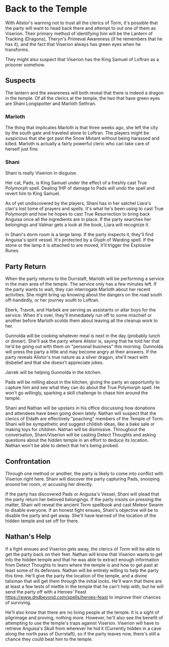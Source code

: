 # Back to the Temple
With Alistor's warning not to trust all the clerics of Torm, it's possible that the party will want to head back there and attempt to out one of them as Viserion. Their primary method of identifying him will be the Lantern of Tracking (Dragons), Theryn's Primeval Awareness (if he remembers that he has it), and the fact that Viserion always has green eyes when he transforms.

They might also suspect that Viserion has the King Samuel of Loftran as a prisoner somehow.

## Suspects
The lantern and the awareness will both reveal that there is indeed a dragon in the temple. Of all the clerics at the temple, the two that have green eyes are Shani Longspotter and Marloth Sethran.

### Marloth
The thing that implicates Marloth is that three weeks ago, she left the city by the south gate and traveled alone to Loftran. The players might be suspicious that she got past the Snow Mutant without being harassed and killed. Marloth is actually a fairly powerful cleric who can take care of herself just fine.

### Shani
Shani is really Viserion in disguise.

Her cat, Pads, is King Samuel under the effect of a freshly cast True Polymorph spell. Dealing 1HP of damage to Pads will undo the spell and revert him to King Samuel.

As of yet undiscovered by the players, Shani has in her satchel Liara's clan's lost tome of prayers and spells. It's what he's been using to cast True Polymorph and how he hopes to cast True Resurrection to bring back Anguisa once all the ingredients are in place. If the party searches her belongings and Valmar gets a look at the book, Liara will recognize it.

In Shani's dorm room is a large lamp. If the party inspects it, they'll find Anguisa's spirit vessel. It's protected by a Glyph of Warding spell. If the stone or the lamp it is attached to are moved, it'll trigger the Explosive Runes.

## Party Return
When the party returns to the Durrstaft, Marloth will be performing a service in the main area of the temple. The service only has a few minutes left. If the party wants to wait, they can interrogate Marloth about her recent activities. She might bring up knowing about the dangers on the road south off-handedly, or her journey south to Loftran.

Eberk, Travok, and Harbek are serving as assistants or altar boys for the service. When it's over, they'll immediately run off to some mischief or another before Marloth scolds them about leaving all the cleanup work to her.

Gunnolda will be cooking whatever meal is next in the day (probably lunch or dinner). She'll ask the party where Alistor is, saying that he told her that he'd be going out with them on "personal business" this morning. Gunnolda will press the party a little and may become angry at their answers. If the party reveals Alistor's true nature as a silver dragon, she'll react with disbelief and that she doesn't appreciate jokes.

Jarrek will be helping Gunnolda in the kitchen.

Pads will be milling about in the kitchen, giving the party an opportunity to capture him and see what they can do about the True Polymorph spell. He won't go willingly, sparking a skill challenge to chase him around the temple.

Shani and Nathan will be upstairs in his office discussing how donations and attendees have been going down lately. Nathan will suspect that the clerics of Eldath are effectively "poaching" members of the Temple of Torm. Shani will be sympathetic and suggest childish ideas, like a bake sale or making toys for children. Nathan will be dismissive. Throughout the conversation, Shani/Viserion will be casting Detect Thoughts and asking questions about the hidden temple in an effort to deduce its location. Nathan won't be able to detect that he's being probed.

## Confrontation
Through one method or another, the party is likely to come into conflict with Viserion right here. Shani will discover the party capturing Pads, snooping around her room, or accusing her directly.

If the party has discovered Pads or Anguisa's Vessel, Shani will plead that the party return her beloved belongings. If the party insists on pressing the matter, Shani will reveal the ancient Torm spellbook and cast Meteor Swarm to disable everyone. If an honest fight ensues, Shani's objective will be to disable the party and get away. She'll have learned of the location of the hidden temple and set off for there.

## Nathan's Help
If a fight ensues and Viserion gets away, the clerics of Torm will be able to get the party back on their feet. Nathan will know that Viserion wants to get into the hidden temple and that he was able to extract enough information from Detect Thoughts to learn where the temple is and how to get past at least some of its defenses. Nathan will be entirely willing to help the party this time. He'll give the party the location of the temple, and a divine talisman that will get them through the initial locks. He'll warn that there are at least a few tests of mettle in the temple that he can't help with, but he will send the party off with a Heroes' Feast https://www.dndbeyond.com/spells/heroes-feast to improve their chances of surviving.

He'll also know that there are no living people at the temple. It is a sight of pilgrimage and proving, nothing more. However, he'll also see the benefit of attempting to use the temple's traps against Viserion. Viserion will have to retrieve Anguisa's Skull from wherever he hid it (Currently hidden in a cave along the north pass of Durrstaft), so if the party leaves now, there's still a chance they could beat him to the temple.
